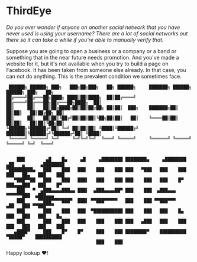 # ThirdEye
*Do you ever wonder if anyone on another social network that you have never used is using your username? There are a lot of social networks out there so it can take a while if you're able to manually verify that.*

Suppose you are going to open a business or a company or a band or something that in the near future needs promotion. And you've made a website for it, but it's not available when you try to build a page on Facebook. It has been taken from someone else already. In that case, you can not do anything. This is the prevalent condition we sometimes face.

```console
 ██████╗ ██████╗ ███╗   ███╗██╗███╗   ██╗ ██████╗     ███████╗ ██████╗  ██████╗ ███╗   ██╗
██╔════╝██╔═══██╗████╗ ████║██║████╗  ██║██╔════╝     ██╔════╝██╔═══██╗██╔═══██╗████╗  ██║
██║     ██║   ██║██╔████╔██║██║██╔██╗ ██║██║  ███╗    ███████╗██║   ██║██║   ██║██╔██╗ ██║
██║     ██║   ██║██║╚██╔╝██║██║██║╚██╗██║██║   ██║    ╚════██║██║   ██║██║   ██║██║╚██╗██║
╚██████╗╚██████╔╝██║ ╚═╝ ██║██║██║ ╚████║╚██████╔╝    ███████║╚██████╔╝╚██████╔╝██║ ╚████║
 ╚═════╝ ╚═════╝ ╚═╝     ╚═╝╚═╝╚═╝  ╚═══╝ ╚═════╝     ╚══════╝ ╚═════╝  ╚═════╝ ╚═╝  ╚═══╝
                                                                                          
```
```
    ███        ▄█    █▄     ▄█     ▄████████ ████████▄     ▄████████ ▄██   ▄      ▄████████ 
▀█████████▄   ███    ███   ███    ███    ███ ███   ▀███   ███    ███ ███   ██▄   ███    ███ 
   ▀███▀▀██   ███    ███   ███▌   ███    ███ ███    ███   ███    █▀  ███▄▄▄███   ███    █▀  
    ███   ▀  ▄███▄▄▄▄███▄▄ ███▌  ▄███▄▄▄▄██▀ ███    ███  ▄███▄▄▄     ▀▀▀▀▀▀███  ▄███▄▄▄     
    ███     ▀▀███▀▀▀▀███▀  ███▌ ▀▀███▀▀▀▀▀   ███    ███ ▀▀███▀▀▀     ▄██   ███ ▀▀███▀▀▀     
    ███       ███    ███   ███  ▀███████████ ███    ███   ███    █▄  ███   ███   ███    █▄  
    ███       ███    ███   ███    ███    ███ ███   ▄███   ███    ███ ███   ███   ███    ███ 
   ▄████▀     ███    █▀    █▀     ███    ███ ████████▀    ██████████  ▀█████▀    ██████████ 
                                  ███    ███                                                
```


Happy lookup ❤!
